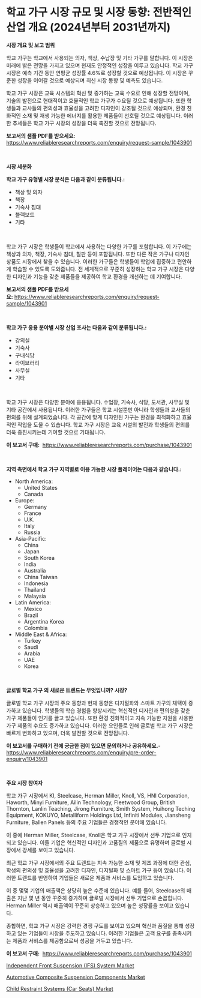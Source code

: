 <p><h1>학교 가구 시장 규모 및 시장 동향: 전반적인 산업 개요 (2024년부터 2031년까지)</h1></p><p><strong>시장 개요 및 보고 범위</strong></p>
<p><p>학교 가구는 학교에서 사용되는 의자, 책상, 수납장 및 기타 가구를 말합니다. 이 시장은 미래에 밝은 전망을 가지고 있으며 현재도 안정적인 성장을 이루고 있습니다. 학교 가구 시장은 예측 기간 동안 연평균 성장률 4.6%로 성장할 것으로 예상됩니다. 이 시장은 꾸준한 성장을 이어갈 것으로 예상되며 최신 시장 동향 및 예측도 있습니다.</p><p>학교 가구 시장은 교육 시스템의 혁신 및 증가하는 교육 수요로 인해 성장할 전망이며, 기술의 발전으로 현대적이고 효율적인 학교 가구가 수요될 것으로 예상됩니다. 또한 학생들과 교사들의 편의성과 효율성을 고려한 디자인이 강조될 것으로 예상되며, 환경 친화적인 소재 및 재생 가능한 에너지를 활용한 제품들이 선호될 것으로 예상됩니다. 이러한 추세들은 학교 가구 시장의 성장을 더욱 촉진할 것으로 전망됩니다.</p></p>
<p><strong>보고서의 샘플 PDF를 받으세요:</strong> <a href="https://www.reliableresearchreports.com/enquiry/request-sample/1043901">https://www.reliableresearchreports.com/enquiry/request-sample/1043901</a></p>
<p>&nbsp;</p>
<p><strong>시장 세분화</strong></p>
<p><strong>학교 가구 유형별 시장 분석은 다음과 같이 분류됩니다.:</strong></p>
<p><ul><li>책상 및 의자</li><li>책장</li><li>기숙사 침대</li><li>블랙보드</li><li>기타</li></ul></p>
<p>&nbsp;</p>
<p><p>학교 가구 시장은 학생들이 학교에서 사용하는 다양한 가구를 포함합니다. 이 가구에는 책상과 의자, 책장, 기숙사 침대, 칠판 등이 포함됩니다. 또한 다른 작은 가구나 디자인 상품도 시장에서 찾을 수 있습니다. 이러한 가구들은 학생들이 학업에 집중하고 편안하게 학습할 수 있도록 도와줍니다. 전 세계적으로 꾸준히 성장하는 학교 가구 시장은 다양한 디자인과 기능을 갖춘 제품들을 제공하여 학교 환경을 개선하는 데 기여합니다.</p></p>
<p><strong>보고서의 샘플 PDF를 받으세요:</strong>&nbsp;<a href="https://www.reliableresearchreports.com/enquiry/request-sample/1043901">https://www.reliableresearchreports.com/enquiry/request-sample/1043901</a></p>
<p>&nbsp;</p>
<p><strong> 학교 가구 응용 분야별 시장 산업 조사는 다음과 같이 분류됩니다.:</strong></p>
<p><ul><li>강의실</li><li>기숙사</li><li>구내식당</li><li>라이브러리</li><li>사무실</li><li>기타</li></ul></p>
<p>&nbsp;</p>
<p><p>학교 가구 시장은 다양한 분야에 응용됩니다. 수업장, 기숙사, 식당, 도서관, 사무실 및 기타 공간에서 사용됩니다. 이러한 가구들은 학교 시설뿐만 아니라 학생들과 교사들의 편의를 위해 설계되었습니다. 각 공간에 맞게 디자인된 가구는 환경을 최적화하고 효율적인 작업을 도울 수 있습니다. 학교 가구 시장은 교육 시설의 발전과 학생들의 편의를 더욱 증진시키는데 기여할 것으로 기대됩니다.</p></p>
<p><strong>이 보고서 구매:</strong>&nbsp; <a href="https://www.reliableresearchreports.com/purchase/1043901">https://www.reliableresearchreports.com/purchase/1043901</a></p>
<p>&nbsp;</p>
<p><strong>지역 측면에서 학교 가구 지역별로 이용 가능한 시장 플레이어는 다음과 같습니다.:</strong></p>
<p><ul>
    <li>
        North America:
        <ul>
            <li>United States</li>
            <li>Canada</li>
        </ul>
    </li>
    <li>
        Europe:
        <ul>
            <li>Germany</li>
            <li>France</li>
            <li>U.K.</li>
            <li>Italy</li>
            <li>Russia</li>
        </ul>
    </li>
    <li>
        Asia-Pacific:
        <ul>
            <li>China</li>
            <li>Japan</li>
            <li>South Korea</li>
            <li>India</li>
            <li>Australia</li>
            <li>China Taiwan</li>
            <li>Indonesia</li>
            <li>Thailand</li>
            <li>Malaysia</li>
        </ul>
    </li>
    <li>
        Latin America:
        <ul>
            <li>Mexico</li>
            <li>Brazil</li>
            <li>Argentina Korea</li>
            <li>Colombia</li>
        </ul>
    </li>
    <li>
        Middle East & Africa:
        <ul>
            <li>Turkey</li>
            <li>Saudi</li>
            <li>Arabia</li>
            <li>UAE</li>
            <li>Korea</li>
        </ul>
    </li>
    </ul></p>
<p>&nbsp;</p>
<p><strong>글로벌 학교 가구 의 새로운 트렌드는 무엇입니까? 시장?</strong></p>
<p><p>글로벌 학교 가구 시장의 주요 동향과 현재 동향은 디지털화와 스마트 가구의 채택이 증가하고 있습니다. 학생들의 학습 경험을 향상시키는 혁신적인 디자인과 편의성을 갖춘 가구 제품들이 인기를 끌고 있습니다. 또한 환경 친화적이고 지속 가능한 자원을 사용한 가구 제품의 수요도 증가하고 있습니다. 이러한 요인들로 인해 글로벌 학교 가구 시장은 빠르게 변화하고 있으며, 더욱 발전할 것으로 전망됩니다.</p></p>
<p><strong>이 보고서를 구매하기 전에 궁금한 점이 있으면 문의하거나 공유하세요.</strong>- <a href="https://www.reliableresearchreports.com/enquiry/pre-order-enquiry/1043901">https://www.reliableresearchreports.com/enquiry/pre-order-enquiry/1043901</a></p>
<p>&nbsp;</p>
<p><strong>주요 시장 참여자</strong></p>
<p><p>학교 가구 시장에서 KI, Steelcase, Herman Miller, Knoll, VS, HNI Corporation, Haworth, Minyi Furniture, Ailin Technology, Fleetwood Group, British Thornton, Lanlin Teaching, Jirong Furniture, Smith System, Huihong Teching Equipment, KOKUYO, Metalliform Holdings Ltd, Infiniti Modules, Jiansheng Furniture, Ballen Panels 등의 주요 기업들은 경쟁적인 분야에 있습니다. </p><p>이 중에 Herman Miller, Steelcase, Knoll은 학교 가구 시장에서 선두 기업으로 인지되고 있습니다. 이들 기업은 혁신적인 디자인과 고품질의 제품으로 유명하며 글로벌 시장에서 강세를 보이고 있습니다. </p><p>최근 학교 가구 시장에서의 주요 트렌드는 지속 가능한 소재 및 제조 과정에 대한 관심, 학생의 편의성 및 효율성을 고려한 디자인, 디지털화 및 스마트 가구 등이 있습니다. 이러한 트렌드를 반영하여 기업들은 새로운 제품과 서비스를 도입하고 있습니다.</p><p>이 중 몇몇 기업의 매출액은 상당히 높은 수준에 있습니다. 예를 들어, Steelcase의 매출은 지난 몇 년 동안 꾸준히 증가하며 글로벌 시장에서 선두 기업으로 손꼽힙니다. Herman Miller 역시 매출액이 꾸준히 상승하고 있으며 높은 성장률을 보이고 있습니다. </p><p>종합하면, 학교 가구 시장은 강력한 경쟁 구도를 보이고 있으며 혁신과 품질을 통해 성장하고 있는 기업들이 시장을 주도하고 있습니다. 이러한 기업들은 고객 요구를 충족시키는 제품과 서비스를 제공함으로써 성공을 거두고 있습니다.</p></p>
<p><strong>이 보고서 구매:</strong>&nbsp;&nbsp;<a href="https://www.reliableresearchreports.com/purchase/1043901">https://www.reliableresearchreports.com/purchase/1043901</a></p>
<p><p><a href="https://github.com/nicoletavirag/Market-Research-Report-List-2/blob/main/independent-front-suspension-ifs-system-market.md">Independent Front Suspension (IFS) System Market</a></p><p><a href="https://github.com/mauripalmi/Market-Research-Report-List-2/blob/main/automotive-composite-suspension-components-market.md">Automotive Composite Suspension Components Market</a></p><p><a href="https://github.com/redneck06/Market-Research-Report-List-2/blob/main/child-restraint-systems-car-seats-market.md">Child Restraint Systems (Car Seats) Market</a></p></p>
